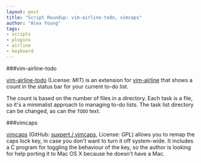 ```yaml
---
layout: post
title: "Script Roundup: vim-airline-todo, vimcaps"
author: "Alex Young"
tags: 
- scripts
- plugins
- airline
- keyboard
---
```


###vim-airline-todo

[vim-airline-todo](https://github.com/Zuckonit/vim-airline-todo) (License: _MIT_) is an extension for [vim-airline](https://github.com/bling/vim-airline) that shows a count in the status bar for your current to-do list.

The count is based on the number of files in a directory.  Each task is a file, so it's a minimalist approach to managing to-do lists.  The task list directory can be changed, as can the `TODO` text.

###vimcaps

[vimcaps](http://www.vim.org/scripts/script.php?script_id=4834) (GitHub: [suxpert / vimcaps](https://github.com/suxpert/vimcaps), License: _GPL_) allows you to remap the caps lock key, in case you don't want to turn it off system-wide.  It includes a C program for toggling the behaviour of the key, so the author is looking for help porting it to Mac OS X because he doesn't have a Mac.
